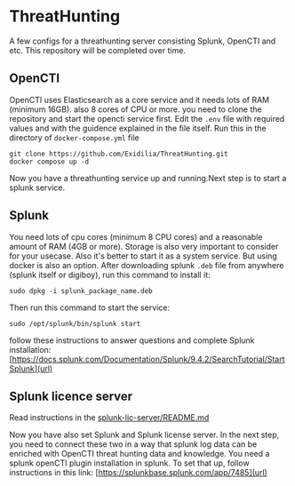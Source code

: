 # ThreatHunting
A few configs for a threathunting server consisting Splunk, OpenCTI and etc.
This repository will be completed over time.

## OpenCTI
OpenCTI uses Elasticsearch as a core service and it needs lots of RAM (minimum 16GB). also 8 cores of CPU or more.
you need to clone the repository and start the opencti service first. Edit the ```.env``` file with required values and with the guidence explained in the file itself.
Run this in the directory of ```docker-compose.yml``` file
```
git clone https://github.com/Exidilia/ThreatHunting.git
docker compose up -d
```
Now you have a threathunting service up and running.Next step is to start a splunk service.

## Splunk
You need lots of cpu cores (minimum 8 CPU cores) and a reasonable amount of RAM (4GB or more). Storage is also very important to consider for your usecase.
Also it's better to start it as a system service. But using docker is also an option.
After downloading splunk ```.deb``` file from anywhere (splunk itself or digiboy), run this command to install it:
```
sudo dpkg -i splunk_package_name.deb
```
Then run this command to start the service:
```
sudo /opt/splunk/bin/splunk start
```
follow these instructions to answer questions and complete Splunk installation:
[https://docs.splunk.com/Documentation/Splunk/9.4.2/SearchTutorial/StartSplunk](url)

## Splunk licence server
Read instructions in the [splunk-lic-server/README.md](url) 


Now you have also set Splunk and Splunk license server. In the next step, you need to connect these two in a way that splunk log data can be enriched with OpenCTI threat hunting data and knowledge.
You need a splunk openCTI plugin installation in splunk. To set that up, follow instructions in this link:
[https://splunkbase.splunk.com/app/7485](url)
